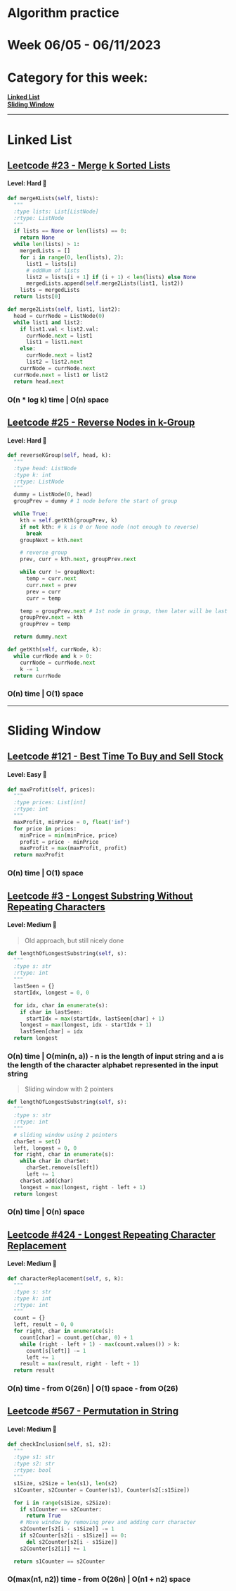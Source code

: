 # Algorithm practice

# Week 06/05 - 06/11/2023


# Category for this week:
**[Linked List](#linked-list)**<br>
**[Sliding Window](#sliding-window)**<br>

---

# Linked List

## [Leetcode #23 - Merge k Sorted Lists](https://leetcode.com/problems/merge-k-sorted-lists/)

#### Level: Hard 📕

```python
def mergeKLists(self, lists):
  """
  :type lists: List[ListNode]
  :rtype: ListNode
  """
  if lists == None or len(lists) == 0:
    return None
  while len(lists) > 1:
    mergedLists = []
    for i in range(0, len(lists), 2):
      list1 = lists[i]
      # oddNum of lists
      list2 = lists[i + 1] if (i + 1) < len(lists) else None 
      mergedLists.append(self.merge2Lists(list1, list2))
    lists = mergedLists
  return lists[0]

def merge2Lists(self, list1, list2):
  head = currNode = ListNode(0)
  while list1 and list2:
    if list1.val < list2.val:
      currNode.next = list1
      list1 = list1.next
    else:
      currNode.next = list2
      list2 = list2.next
    currNode = currNode.next
  currNode.next = list1 or list2
  return head.next
```

### O(n * log k) time | O(n) space


## [Leetcode #25 - Reverse Nodes in k-Group](https://leetcode.com/problems/reverse-nodes-in-k-group/)

#### Level: Hard 📕

```python
def reverseKGroup(self, head, k):
  """
  :type head: ListNode
  :type k: int
  :rtype: ListNode
  """
  dummy = ListNode(0, head)
  groupPrev = dummy # 1 node before the start of group

  while True:
    kth = self.getKth(groupPrev, k)
    if not kth: # k is 0 or None node (not enough to reverse)
      break
    groupNext = kth.next

    # reverse group
    prev, curr = kth.next, groupPrev.next

    while curr != groupNext:
      temp = curr.next
      curr.next = prev
      prev = curr
      curr = temp

    temp = groupPrev.next # 1st node in group, then later will be last
    groupPrev.next = kth
    groupPrev = temp

  return dummy.next

def getKth(self, currNode, k):
  while currNode and k > 0:
    currNode = currNode.next
    k -= 1
  return currNode
```

### O(n) time | O(1) space

---

# Sliding Window

## [Leetcode #121 - Best Time To Buy and Sell Stock](https://leetcode.com/problems/best-time-to-buy-and-sell-stock/)

#### Level: Easy 📗

```python
def maxProfit(self, prices):
  """
  :type prices: List[int]
  :rtype: int
  """
  maxProfit, minPrice = 0, float('inf')
  for price in prices:
    minPrice = min(minPrice, price)
    profit = price - minPrice
    maxProfit = max(maxProfit, profit)
  return maxProfit
```

### O(n) time | O(1) space

## [Leetcode #3 - Longest Substring Without Repeating Characters](https://leetcode.com/problems/longest-substring-without-repeating-characters/)

#### Level: Medium 📘

> Old approach, but still nicely done

```python
def lengthOfLongestSubstring(self, s):
  """
  :type s: str
  :rtype: int
  """
  lastSeen = {}
  startIdx, longest = 0, 0

  for idx, char in enumerate(s):
    if char in lastSeen:
      startIdx = max(startIdx, lastSeen[char] + 1)
    longest = max(longest, idx - startIdx + 1)
    lastSeen[char] = idx
  return longest
```

### O(n) time | O(min(n, a)) - n is the length of input string and a is the length of the character alphabet represented in the input string

> Sliding window with 2 pointers

```python
def lengthOfLongestSubstring(self, s):
  """
  :type s: str
  :rtype: int
  """
  # sliding window using 2 pointers
  charSet = set()
  left, longest = 0, 0
  for right, char in enumerate(s):
    while char in charSet:
      charSet.remove(s[left])
      left += 1
    charSet.add(char)
    longest = max(longest, right - left + 1)
  return longest
```

### O(n) time | O(n) space

## [Leetcode #424 - Longest Repeating Character Replacement](https://leetcode.com/problems/longest-repeating-character-replacement/)

#### Level: Medium 📘

```python
def characterReplacement(self, s, k):
  """
  :type s: str
  :type k: int
  :rtype: int
  """
  count = {}
  left, result = 0, 0
  for right, char in enumerate(s):
    count[char] = count.get(char, 0) + 1
    while (right - left + 1) - max(count.values()) > k:
      count[s[left]] -= 1
      left += 1
    result = max(result, right - left + 1)
  return result
```

### O(n) time - from O(26n) | O(1) space - from O(26)

## [Leetcode #567 - Permutation in String](https://leetcode.com/problems/permutation-in-string/)

#### Level: Medium 📘

```python
def checkInclusion(self, s1, s2):
  """
  :type s1: str
  :type s2: str
  :rtype: bool
  """
  s1Size, s2Size = len(s1), len(s2)
  s1Counter, s2Counter = Counter(s1), Counter(s2[:s1Size])

  for i in range(s1Size, s2Size):
    if s1Counter == s2Counter:
      return True
    # Move window by removing prev and adding curr character
    s2Counter[s2[i - s1Size]] -= 1
    if s2Counter[s2[i - s1Size]] == 0:
      del s2Counter[s2[i - s1Size]]
    s2Counter[s2[i]] += 1

  return s1Counter == s2Counter
```

### O(max(n1, n2)) time - from O(26n) | O(n1 + n2) space
